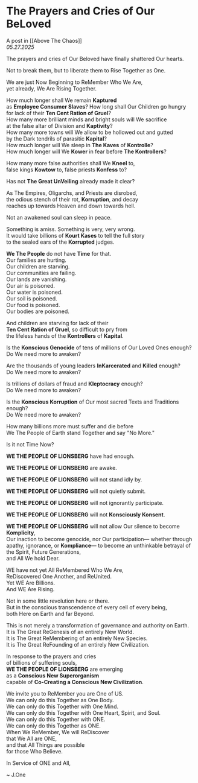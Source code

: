# The Prayers and Cries of Our BeLoved
A post in [[Above The Chaos]]  
*05.27.2025*

The prayers and cries of Our Beloved have finally shattered Our hearts. 

Not to break them, but to liberate them to Rise Together as One.  

We are just Now Beginning to ReMember Who We Are,  
yet already, We Are Rising Together.  

How much longer shall We remain **Kaptured**  
as **Employee Consumer Slaves**? 
How long shall Our Children go hungry  
for lack of their **Ten Cent Ration of Gruel**?  
How many more brilliant minds and bright souls will We sacrifice  
at the false altar of Division and **Kaptivity**?  
How many more towns will We allow to be hollowed out and gutted  
by the Dark tendrils of parasitic **Kapital**?  
How much longer will We sleep in **The Kaves** of **Kontrolle**?  
How much longer will We **Kower** in fear before **The Kontrollers**?  

How many more false authorities shall We **Kneel** to,  
false kings **Kowtow** to, false priests **Konfess** to?  

Has not **The Great UnVeiling** already made it clear?  

As The Empires, Oligarchs, and Priests are disrobed,  
the odious stench of their rot, **Korruption**, and decay   
reaches up towards Heaven and down towards hell.  

Not an awakened soul can sleep in peace.  

Something is amiss. Something is very, very wrong.  
It would take billions of **Kourt Kases** to tell the full story  
to the sealed ears of the **Korrupted** judges.  

**We The People** do not have **Time** for that.  
Our families are hurting.  
Our children are starving.  
Our communities are failing.  
Our lands are vanishing.  
Our air is poisoned.  
Our water is poisoned.  
Our soil is poisoned.  
Our food is poisoned.  
Our bodies are poisoned.  

And children are starving for lack of their  
**Ten Cent Ration of Gruel**, so difficult to pry from  
the lifeless hands of the **Kontrollers** of **Kapital**.   

Is the **Konscious Genocide** of tens of millions of Our Loved Ones enough?  
Do We need more to awaken?  

Are the thousands of young leaders **InKarcerated** and **Killed** enough?  
Do We need more to awaken?  

Is trillions of dollars of fraud and **Kleptocracy** enough?  
Do We need more to awaken?  

Is the **Konscious Korruption** of Our most sacred Texts and Traditions enough?  
Do We need more to awaken?

How many billions more must suffer and die before  
We The People of Earth stand Together and say "No More."  

Is it not Time Now?  

**WE THE PEOPLE OF LIONSBERG** have had enough.  

**WE THE PEOPLE OF LIONSBERG** are awake.  

**WE THE PEOPLE OF LIONSBERG** will not stand idly by.  

**WE THE PEOPLE OF LIONSBERG** will not quietly submit.  

**WE THE PEOPLE OF LIONSBERG** will not ignorantly participate.  

**WE THE PEOPLE OF LIONSBERG** will not **Konsciously Konsent**.  

**WE THE PEOPLE OF LIONSBERG** will not allow Our silence to become **Komplicity**,  
Our inaction to become genocide, nor Our participation—
whether through apathy, ignorance, or **Kompliance**—
to become an unthinkable betrayal of the Spirit, Future Generations,  
and All We hold Dear.  

WE have not yet All ReMembered Who We Are,  
ReDiscovered One Another, and ReUnited.  
Yet WE Are Billions.  
And WE Are Rising.  

Not in some little revolution here or there.  
But in the conscious transcendence of every cell of every being,  
both Here on Earth and far Beyond.  

This is not merely a transformation of governance and authority on Earth.  
It is The Great ReGenesis of an entirely New World.  
It is The Great ReMembering of an entirely New Species.  
It is The Great ReFounding of an entirely New Civilization.  

In response to the prayers and cries  
of billions of suffering souls,  
**WE THE PEOPLE OF LIONSBERG** are emerging  
as a **Conscious New Superorganism**  
capable of **Co-Creating a Conscious New Civilization**.  

We invite you to ReMember you are One of US.  
We can only do this Together as One Body.  
We can only do this Together with One Mind.  
We can only do this Together with One Heart, Spirit, and Soul.  
We can only do this Together with ONE.  
We can only do this Together as ONE.  
When We ReMember, We will ReDiscover  
that We All are ONE,  
and that All Things are possible  
for those Who Believe.  

In Service of ONE and All, 

~ J.One 


